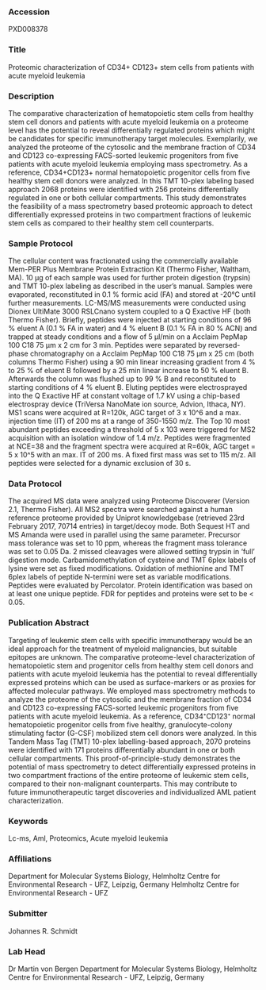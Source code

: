 ### Accession
PXD008378

### Title
Proteomic characterization of CD34+ CD123+ stem cells from patients with acute myeloid leukemia

### Description
The comparative characterization of hematopoietic stem cells from healthy stem cell donors and patients with acute myeloid leukemia on a proteome level has the potential to reveal differentially regulated proteins which might be candidates for specific immunotherapy target molecules. Exemplarily, we analyzed the proteome of the cytosolic and the membrane fraction of CD34 and CD123 co-expressing FACS-sorted leukemic progenitors from five patients with acute myeloid leukemia employing mass spectrometry. As a reference, CD34+CD123+ normal hematopoietic progenitor cells from five healthy stem cell donors were analyzed. In this TMT 10-plex labeling based approach 2068 proteins were identified with 256  proteins differentially regulated in one or both cellular compartments.  This study demonstrates the feasibility of a mass spectrometry based proteomic approach to detect differentially expressed proteins in two compartment fractions of leukemic stem cells as compared to their healthy stem cell counterparts.

### Sample Protocol
The cellular content was fractionated using the commercially available Mem-PER Plus Membrane Protein Extraction Kit (Thermo Fisher, Waltham, MA). 10 µg of each sample was used for further protein digestion (trypsin) and TMT 10-plex labeling as described in the user’s manual. Samples were evaporated, reconstituted in 0.1 % formic acid (FA) and stored at -20°C until further measurements. LC-MS/MS measurements were conducted using Dionex UltiMate 3000 RSLCnano system coupled to a Q Exactive HF (both Thermo Fisher). Briefly, peptides were injected at starting conditions of 96 % eluent A (0.1 % FA in water) and 4 % eluent B (0.1 % FA in 80 % ACN) and trapped at steady conditions and a flow of 5 µl/min on a Acclaim PepMap 100 C18 75 µm x 2 cm for 3 min. Peptides were separated by reversed-phase chromatography on a Acclaim PepMap 100 C18 75 µm x 25 cm (both columns Thermo Fisher) using a 90 min linear increasing gradient from 4 % to 25 % of eluent B followed by a 25 min linear increase to 50 % eluent B. Afterwards the column was flushed up to 99 % B and reconstituted to starting conditions of 4 % eluent B. Eluting peptides were electrosprayed into the Q Exactive HF at constant voltage of 1.7 kV using a chip-based electrospray device (TriVersa NanoMate ion source, Advion, Ithaca, NY). MS1 scans were acquired at R=120k, AGC target of 3 x 10^6 and a max. injection time (IT) of 200 ms at a range of 350-1550 m/z. The Top 10 most abundant peptides exceeding a threshold of 5 x 103 were triggered for MS2 acquisition with an isolation window of 1.4 m/z. Peptides were fragmented at NCE=38 and the fragment spectra were acquired at R=60k, AGC target = 5 x 10^5 with an max. IT of 200 ms. A fixed first mass was set to 115 m/z. All peptides were selected for a dynamic exclusion of 30 s.

### Data Protocol
The acquired MS data were analyzed using Proteome Discoverer (Version 2.1, Thermo Fisher). All MS2 spectra were searched against a human reference proteome provided by Uniprot knowledgebase (retrieved 23rd February 2017, 70714 entries) in target/decoy mode. Both Sequest HT and MS Amanda were used in parallel using the same parameter. Precursor mass tolerance was set to 10 ppm, whereas the fragment mass tolerance was set to 0.05 Da. 2 missed cleavages were allowed setting trypsin in ‘full’ digestion mode. Carbamidomethylation of cysteine and TMT 6plex labels of lysine were set as fixed modifications. Oxidation of methionine and TMT 6plex labels of peptide N-termini were set as variable modifications. Peptides were evaluated by Percolator. Protein identification was based on at least one unique peptide. FDR for peptides and proteins were set to be < 0.05.

### Publication Abstract
Targeting of leukemic stem cells with specific immunotherapy would be an ideal approach for the treatment of myeloid malignancies, but suitable epitopes are unknown. The comparative proteome-level characterization of hematopoietic stem and progenitor cells from healthy stem cell donors and patients with acute myeloid leukemia has the potential to reveal differentially expressed proteins which can be used as surface-markers or as proxies for affected molecular pathways. We employed mass spectrometry methods to analyze the proteome of the cytosolic and the membrane fraction of CD34 and CD123 co-expressing FACS-sorted leukemic progenitors from five patients with acute myeloid leukemia. As a reference, CD34&#x207a;CD123&#x207a; normal hematopoietic progenitor cells from five healthy, granulocyte-colony stimulating factor (G-CSF) mobilized stem cell donors were analyzed. In this Tandem Mass Tag (TMT) 10-plex labelling-based approach, 2070 proteins were identified with 171 proteins differentially abundant in one or both cellular compartments. This proof-of-principle-study demonstrates the potential of mass spectrometry to detect differentially expressed proteins in two compartment fractions of the entire proteome of leukemic stem cells, compared to their non-malignant counterparts. This may contribute to future immunotherapeutic target discoveries and individualized AML patient characterization.

### Keywords
Lc-ms, Aml, Proteomics, Acute myeloid leukemia

### Affiliations
Department for Molecular Systems Biology, Helmholtz Centre for Environmental Research - UFZ, Leipzig, Germany
Helmholtz Centre for Environmental Research - UFZ

### Submitter
Johannes R. Schmidt

### Lab Head
Dr Martin von Bergen
Department for Molecular Systems Biology, Helmholtz Centre for Environmental Research - UFZ, Leipzig, Germany


